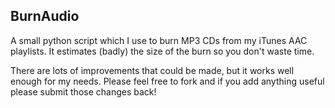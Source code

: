 BurnAudio
---------

A small python script which I use to burn MP3 CDs from my iTunes AAC playlists. It estimates (badly) the size of the burn so you don't waste time. 

There are lots of improvements that could be made, but it works well enough for my needs. Please feel free to fork and if you add anything useful please submit those changes back!
